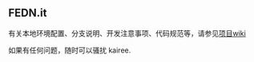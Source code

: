 ## FEDN.it

有关本地环境配置、分支说明、开发注意事项、代码规范等，请参见[项目wiki](http://git.oschina.net/krwu/wikis/home)

如果有任何问题，随时可以骚扰 kairee.